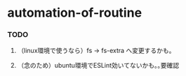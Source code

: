 # automation-of-routine

### TODO

1. （linux環境で使うなら）fs -> fs-extra へ変更するかも。

1. （念のため）ubuntu環境でESLint効いてないかも｡｡要確認